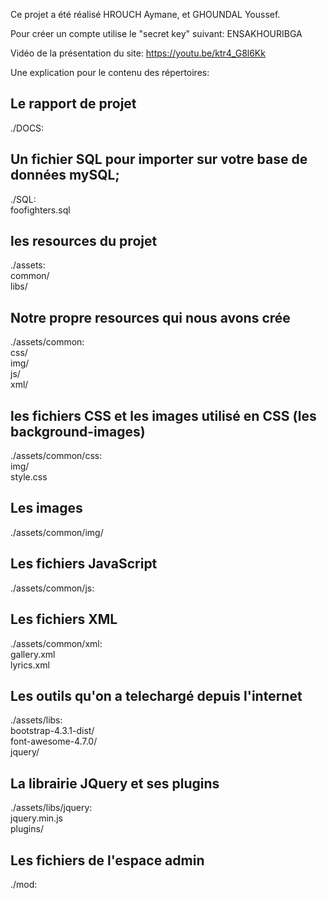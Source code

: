 Ce projet a été réalisé HROUCH Aymane, et GHOUNDAL Youssef.  
  
  
  
  
  
Pour créer un compte utilise le "secret key" suivant: ENSAKHOURIBGA   
  
Vidéo de la présentation du site: https://youtu.be/ktr4_G8l6Kk  
  
  
Une explication pour le contenu des répertoires:  
  
  
  
  
## Le rapport de projet ##  
./DOCS:  
  
## Un fichier SQL pour importer sur votre base de données mySQL; ##  
./SQL:  
foofighters.sql  
  
## les resources du projet ##  
./assets:  
common/  
libs/  
  
## Notre propre resources qui nous avons crée ##  
./assets/common:  
css/  
img/  
js/  
xml/  
  
## les fichiers CSS et les images utilisé en CSS (les background-images) ##  
./assets/common/css:  
img/  
style.css  
  
## Les images ##  
./assets/common/img/  
  
## Les fichiers JavaScript ##  
./assets/common/js:  
  
## Les fichiers XML ##  
./assets/common/xml:  
gallery.xml  
lyrics.xml  
  
## Les outils qu'on a telechargé depuis l'internet ##  
./assets/libs:  
bootstrap-4.3.1-dist/  
font-awesome-4.7.0/  
jquery/  
  
## La librairie JQuery et ses plugins ##  
./assets/libs/jquery:  
jquery.min.js  
plugins/  
  
## Les fichiers de l'espace admin ##  
./mod:  
